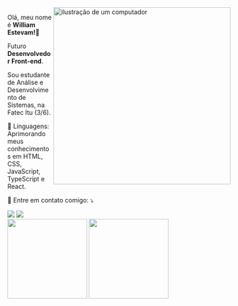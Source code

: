 <img src="https://raw.githubusercontent.com/MicaelliMedeiros/micaellimedeiros/master/image/computer-illustration.png" alt="ilustração de um computador" min-width="400px" max-width="400px" width="400px" align="right">

Olá, meu nome é <strong>William Estevam!🫡</strong>

<p align="left"> 
  Futuro <strong>Desenvolvedor Front-end</strong>.<br>
  
  Sou estudante de Análise e Desenvolvimento de Sistemas, na Fatec Itu (3/6).
</p>

<p align="left">
  💼 Linguagens: Aprimorando meus conhecimentos em HTML, CSS, JavaScript, TypeScript e React.
</p>

<p align="left">
 📩 Entre em contato comigo: ⤵️
</p>

<div>
  <a href="https://www.linkedin.com/in/estevamwiu/" target="_blank"><img src="https://img.shields.io/badge/-LinkedIn-%230077B5?style=for-the-badge&logo=linkedin&logoColor=white" target="_blank"></a> 
  <a href = "mailto:estevamwilliam16@gmail.com"><img src="https://img.shields.io/badge/-Gmail-%23333?style=for-the-badge&logo=gmail&logoColor=white" target="_blank"></a>
</div>


  <div>
  <img height="180em" src="https://github-readme-stats.vercel.app/api?username=estevamwiu&theme=default&show_icons=true"/>
  <img height="180em" src="https://github-readme-stats.vercel.app/api/top-langs/?username=estevamwiu&layout=compact"/>
  </div>
